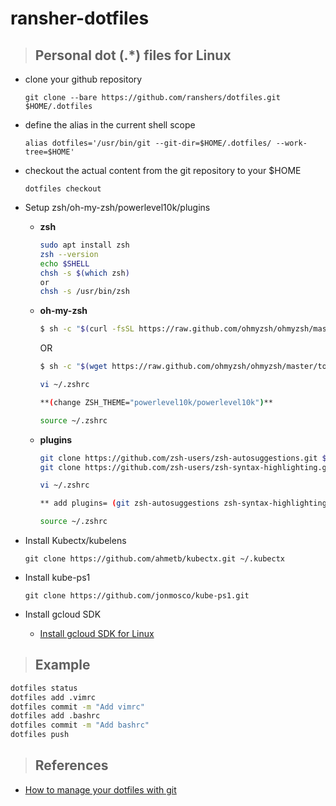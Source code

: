 # ransher-dotfiles

> ## Personal dot (.*) files for Linux

- clone your github repository

      git clone --bare https://github.com/ranshers/dotfiles.git $HOME/.dotfiles

- define the alias in the current shell scope

      alias dotfiles='/usr/bin/git --git-dir=$HOME/.dotfiles/ --work-tree=$HOME'

- checkout the actual content from the git repository to your $HOME

      dotfiles checkout


- Setup zsh/oh-my-zsh/powerlevel10k/plugins

  - **zsh**
      ```bash
      sudo apt install zsh
      zsh --version
      echo $SHELL
      chsh -s $(which zsh) 
      or 
      chsh -s /usr/bin/zsh
      ```
  - **oh-my-zsh**
    ```bash
    $ sh -c "$(curl -fsSL https://raw.github.com/ohmyzsh/ohmyzsh/master/tools/install.sh)"
    ```
    OR
    ```bash
    $ sh -c "$(wget https://raw.github.com/ohmyzsh/ohmyzsh/master/tools/install.sh -O -)"
    ``` 
    ```bash
    vi ~/.zshrc 
    
    **(change ZSH_THEME="powerlevel10k/powerlevel10k")**

    source ~/.zshrc
    ```
  - **plugins**
    ```bash
    git clone https://github.com/zsh-users/zsh-autosuggestions.git $ZSH_CUSTOM/plugins/zsh-autosuggestions
    git clone https://github.com/zsh-users/zsh-syntax-highlighting.git $ZSH_CUSTOM/plugins/zsh-syntax-highlighting
    
    vi ~/.zshrc

    ** add plugins= (git zsh-autosuggestions zsh-syntax-highlighting) **

    source ~/.zshrc
    ```


- Install Kubectx/kubelens

      git clone https://github.com/ahmetb/kubectx.git ~/.kubectx

+ Install kube-ps1

      git clone https://github.com/jonmosco/kube-ps1.git

+ Install gcloud SDK
  - [Install gcloud SDK for Linux](https://cloud.google.com/sdk/docs/install#linux)


> ## Example

```bash
dotfiles status
dotfiles add .vimrc
dotfiles commit -m "Add vimrc"
dotfiles add .bashrc
dotfiles commit -m "Add bashrc"
dotfiles push
```

> ## References
- [How to manage your dotfiles with git](https://medium.com/toutsbrasil/how-to-manage-your-dotfiles-with-git-f7aeed8adf8b)
